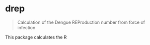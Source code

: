 # drep
> Calculation of the Dengue REProduction number from force of infection

This package calculates the R 
